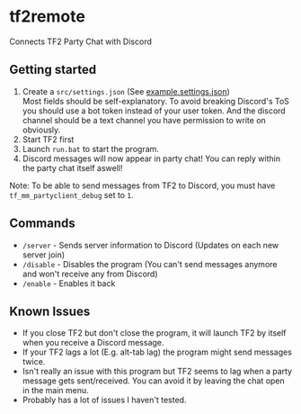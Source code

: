 # tf2remote
Connects TF2 Party Chat with Discord

## Getting started
1. Create a `src/settings.json` (See [example.settings.json](src/example.settings.json))<br>
Most fields should be self-explanatory. To avoid breaking Discord's ToS you should use a bot token instead of your user token. And the discord channel should be a text channel you have permission to write on obviously.
2. Start TF2 first
3. Launch `run.bat` to start the program.
4. Discord messages will now appear in party chat! You can reply within the party chat itself aswell!

Note: To be able to send messages from TF2 to Discord, you must have `tf_mm_partyclient_debug` set to `1`.

## Commands
- `/server` - Sends server information to Discord (Updates on each new server join)
- `/disable` - Disables the program (You can't send messages anymore and won't receive any from Discord)
- `/enable` - Enables it back

## Known Issues
- If you close TF2 but don't close the program, it will launch TF2 by itself when you receive a Discord message.
- If your TF2 lags a lot (E.g. alt-tab lag) the program might send messages twice.
- Isn't really an issue with this program but TF2 seems to lag when a party message gets sent/received. You can avoid it by leaving the chat open in the main menu.
- Probably has a lot of issues I haven't tested.
